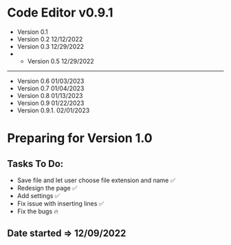 # Code Editor v0.9.1

* Version 0.1
* Version 0.2 12/12/2022
* Version 0.3 12/29/2022
* * Version 0.5 12/29/2022
----
* Version 0.6 01/03/2023
* Version 0.7 01/04/2023
* Version 0.8 01/13/2023
* Version 0.9 01/22/2023
* Version 0.9.1. 02/01/2023

# Preparing for Version 1.0
## Tasks To Do:

* Save file and let user choose file extension and name ✅
* Redesign the page ✅
* Add settings ✅
* Fix issue with inserting lines ✅
* Fix the bugs 🔥

## Date started => 12/09/2022